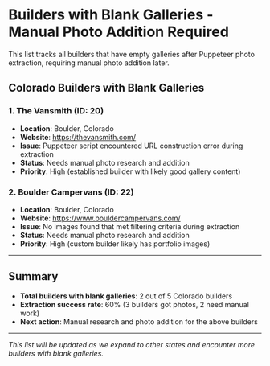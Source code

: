 # Builders with Blank Galleries - Manual Photo Addition Required

This list tracks all builders that have empty galleries after Puppeteer photo extraction, requiring manual photo addition later.

## Colorado Builders with Blank Galleries

### 1. The Vansmith (ID: 20)
- **Location**: Boulder, Colorado
- **Website**: https://thevansmith.com/
- **Issue**: Puppeteer script encountered URL construction error during extraction
- **Status**: Needs manual photo research and addition
- **Priority**: High (established builder with likely good gallery content)

### 2. Boulder Campervans (ID: 22)  
- **Location**: Boulder, Colorado
- **Website**: https://www.bouldercampervans.com/
- **Issue**: No images found that met filtering criteria during extraction
- **Status**: Needs manual photo research and addition
- **Priority**: High (custom builder likely has portfolio images)

---

## Summary
- **Total builders with blank galleries**: 2 out of 5 Colorado builders
- **Extraction success rate**: 60% (3 builders got photos, 2 need manual work)
- **Next action**: Manual research and photo addition for the above builders

---

*This list will be updated as we expand to other states and encounter more builders with blank galleries.*
